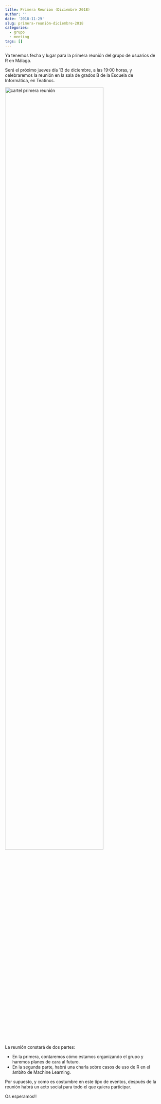 ```yaml
---
title: Primera Reunión (Diciembre 2018)
author: ''
date: '2018-11-29'
slug: primera-reunión-diciembre-2018
categories:
  - grupo
  - meeting
tags: []
---
```


Ya tenemos fecha y lugar para la primera reunión del grupo de usuarios de R en Málaga.

Será el próximo jueves día 13 de diciembre, a las 19:00 horas, y celebraremos la reunión en la sala de grados B de la Escuela de Informática, en Teatinos.

<img src="/post/2018-11-29-primera-reunión-diciembre-2018_files/guRM_primera.jpg" alt="cartel primera reunión" width="80%"/>

La reunión constará de dos partes:

- En la primera, contaremos cómo estamos organizando el grupo y haremos planes de cara al futuro.
- En la segunda parte, habrá una charla sobre casos de uso de R en el ámbito de Machine Learning.

Por supuesto, y como es costumbre en este tipo de eventos, después de la reunión habrá un acto social para todo el que quiera participar.

Os esperamos!!

